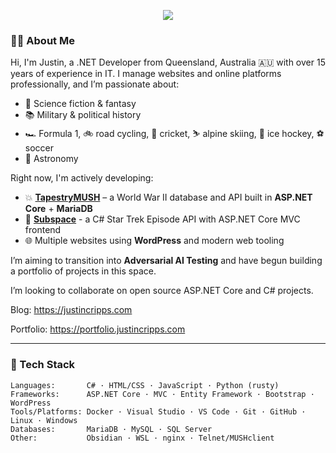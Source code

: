 <!-- Banner image (optional) -->
<p align="center">
  <img src="https://capsule-render.vercel.app/api?type=soft&color=gradient&text=Hey!%20I'm%20Justin&fontSize=40&height=150&fontColor=000&desc=Full%20Stack%20Developer%20%7C%20History%20Buff%20%7C%20Nerd&descSize=18&descAlignY=70" />
</p>

<!-- About Me -->
### 👨‍💻 About Me

Hi, I'm Justin, a .NET Developer from Queensland, Australia 🇦🇺 with over 15 years of experience in IT. I manage websites and online platforms professionally, and I’m passionate about:

- 🌌 Science fiction & fantasy
- 📚 Military & political history
- 🏎️ Formula 1, 🚲 road cycling, 🏏 cricket, ⛷️ alpine skiing, 🏒 ice hockey, ⚽ soccer
- 🔭 Astronomy

Right now, I'm actively developing:

- 💥 [**TapestryMUSH**](https://github.com/JayEeSea/WW2) – a World War II database and API built in **ASP.NET Core** + **MariaDB**
- 🔌 [**Subspace**](https://github.com/JayEeSea/Subspace) - a C# Star Trek Episode API with ASP.NET Core MVC frontend
- 🌐 Multiple websites using **WordPress** and modern web tooling

I’m aiming to transition into **Adversarial AI Testing** and have begun building a portfolio of projects in this space.

I’m looking to collaborate on open source ASP.NET Core and C# projects.

Blog: https://justincripps.com

Portfolio: https://portfolio.justincripps.com

---

### 🧰 Tech Stack

```text
Languages:       C# · HTML/CSS · JavaScript · Python (rusty)
Frameworks:      ASP.NET Core · MVC · Entity Framework · Bootstrap · WordPress
Tools/Platforms: Docker · Visual Studio · VS Code · Git · GitHub · Linux · Windows
Databases:       MariaDB · MySQL · SQL Server
Other:           Obsidian · WSL · nginx · Telnet/MUSHclient
